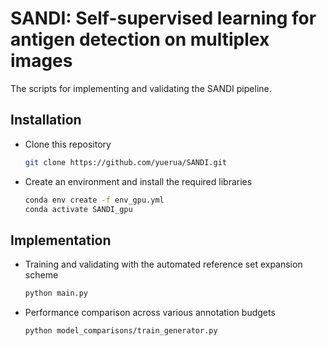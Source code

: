 # SANDI: Self-supervised learning for antigen detection on multiplex images

The scripts for implementing and validating the SANDI pipeline.

## Installation

- Clone this repository

  ```bash
  git clone https://github.com/yuerua/SANDI.git
  ```

- Create an environment and install the required libraries

  ```bash
  conda env create -f env_gpu.yml
  conda activate SANDI_gpu
  ```

## Implementation

- Training and validating with the automated reference set expansion scheme

  ```bash
  python main.py
  ```

- Performance comparison across various annotation budgets

  ```bash
  python model_comparisons/train_generator.py
  ```

  




